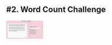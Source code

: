 <h2>#2. Word Count Challenge</h2>
<img src="/public/images/website.png "alt="website image"  width="100vw" height="50vh"/>
